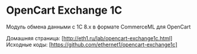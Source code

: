 # OpenCart Exchange 1C #

 Модуль обмена данными с 1С 8.x в формате CommerceML для OpenCart
 
 Домашняя страница: [http://eth1.ru/lab/opencart-exchange1c.html]
 Исходные коды: [https://github.com/ethernet1/opencart-exchange1c]
